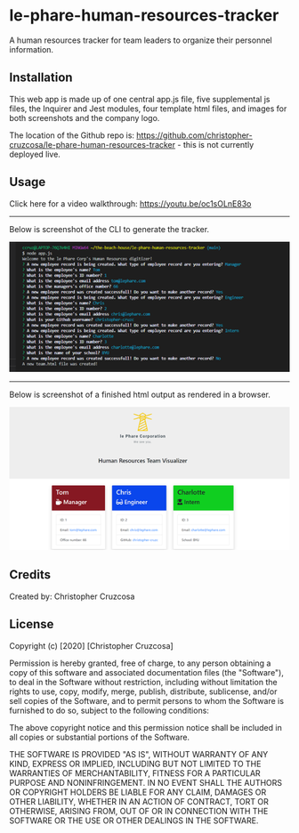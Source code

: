# le-phare-human-resources-tracker
A human resources tracker for team leaders to organize their personnel information.

## Installation

This web app is made up of one central app.js file, five supplemental js files, the Inquirer and Jest modules, four template html files, and images for both screenshots and the company logo.

The location of the Github repo is: https://github.com/christopher-cruzcosa/le-phare-human-resources-tracker - this is not currently deployed live.

## Usage 

Click here for a video walkthrough: https://youtu.be/oc1sOLnE83o

-----

Below is screenshot of the CLI to generate the tracker.

![Screenshot 1](./lib/images/screenshot1.png)

-----

Below is screenshot of a finished html output as rendered in a browser.

![Screenshot 2](./lib/images/screenshot2.png)


## Credits

Created by: Christopher Cruzcosa


## License

Copyright (c) [2020] [Christopher Cruzcosa]

Permission is hereby granted, free of charge, to any person obtaining a copy
of this software and associated documentation files (the "Software"), to deal
in the Software without restriction, including without limitation the rights
to use, copy, modify, merge, publish, distribute, sublicense, and/or sell
copies of the Software, and to permit persons to whom the Software is
furnished to do so, subject to the following conditions:

The above copyright notice and this permission notice shall be included in all
copies or substantial portions of the Software.

THE SOFTWARE IS PROVIDED "AS IS", WITHOUT WARRANTY OF ANY KIND, EXPRESS OR
IMPLIED, INCLUDING BUT NOT LIMITED TO THE WARRANTIES OF MERCHANTABILITY,
FITNESS FOR A PARTICULAR PURPOSE AND NONINFRINGEMENT. IN NO EVENT SHALL THE
AUTHORS OR COPYRIGHT HOLDERS BE LIABLE FOR ANY CLAIM, DAMAGES OR OTHER
LIABILITY, WHETHER IN AN ACTION OF CONTRACT, TORT OR OTHERWISE, ARISING FROM,
OUT OF OR IN CONNECTION WITH THE SOFTWARE OR THE USE OR OTHER DEALINGS IN THE
SOFTWARE.
